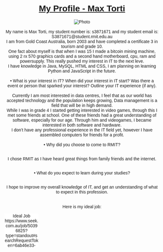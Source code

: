 <head>
<meta charset="UTF-8">
<meta name="viewport" content="width=device-width, initial-scale=1">
<link rel="stylesheet" href="https://www.w3schools.com/w3css/4/w3.css">
<link rel="stylesheet" href="https://fonts.googleapis.com/css?family=Montserrat">
<link rel="stylesheet" href="https://cdnjs.cloudflare.com/ajax/libs/font-awesome/4.7.0/css/font-awesome.min.css">
<style>
body, h1,h2,h3,h4,h5,h6 {font-family: "Montserrat", sans-serif}
.w3-row-padding img {margin-bottom: 12px}
.bgimg {
  background-position: center;
  background-repeat: no-repeat;
  background-size: cover;
  background-image: url('/w3images/profile_girl.jpg');
  min-height: 100%;
}
  div.idealJob {
  background-color: white;
  width: 110px;
  height: 110px;
  overflow: auto;
}
  }
  div.personalProfile {
  background-color: white;
  width: 110px;
  height: 110px;
  overflow: auto;
}
  }
  div.projectIdea {
  background-color: white;
  width: 110px;
  height: 110px;
  overflow: auto;
}
</style>
  </head>
  <body>
    <div class="wrapper">
      <header>
        <h1><a href="{{ "/" }}">My Profile - Max Torti</a></h1>
        <img src="https://user-images.githubusercontent.com/70696652/93361356-1f254b80-f888-11ea-9a5b-36b90355d2bc.jpg" alt="Photo" />

<div class="text">
<br>My name is Max Torti, my student number is: s3871671 and my student email is: S3871671@student.rmit.edu.au <br> I am from Gold Coast Australia, born 2003 and have completed a certificate 3 in tourism and grade 10.
    <br>One fact about myself is that when I was 15 I made a bitcoin mining machine, using 2 rx 570 graphics cards and a second hand motherboard, cpu, ram and powersupply. This really pushed my interest in IT to the next leve.
<br>I have knowledge in Java, MySQL, HTML and CSS, I am planning on learning Python and JavaScript in the future.<br> 
<br>
• What is your interest in IT? When did your interest in IT start? Was there a event or person that sparked your interest? Outline your IT experience (if any).<br> 
<br>Currently I am most interested in data centres, I feel that as our world has accepted technology and the population keeps growing, Data management is a field that will be in high demand.<br>
While I was in grade 4 I started getting interested in video games, through this I met some friends at school. One of these friends had a great understanding of software, especially for our age. Through him and videogames, I became interested in both software and hardware.<br>
I don’t have any professional experience in the IT field yet, however I have assembled computers for friends for a profit.
<br>
<br>• Why did you choose to come to RMIT? <br>

<br>I chose RMIT as I have heard great things from family friends and the internet.<br>

<br>• What do you expect to learn during your studies?<br>

<br>I hope to improve my overall knowledge of IT, and get an understanding of what to expect in this profession.<br>
<br>
<br>Here is my ideal job:
</div>
<div class="idealJob">
    Ideal Job<br>
https://www.seek.com.au/job/50396825?type=standout#searchRequestToken=6ab46e33-dbbe-47ef-b3c2-4485c734779d<br>
    <br>
        <img src="https://user-images.githubusercontent.com/70696652/93510465-93352180-f964-11ea-83d6-d23699c764be.png" alt="Job" /><br>
    <br>I perceive a data center technician’s job to be centered around hardware and software, as my interest in IT sits in both hardware and software I feel that this is a great choice. I am especially interested in servers. 
    I find all things hardware to be interesting, even trivial tasks surrounding PC’s I am happy to do. 
    I also find software to be an ever-changing challenge, but a rewarding one. I enjoy learning programming, figuring out how applications and computers work.
<br>As I mentioned earlier, I truly believe that this field will be constantly under demand, with the population ever increasing and interest for IT always rising.<br>

<br>For the job listing above the skills required are 2 years’ experience with PC hardware, 1 year of Linux OS experience, OS/network/software troubleshooting experience and the ability to lift 25kg daily.<br>

<br>Currently I have no professional experience, I am planning on getting experience after I have completed my Bachelor of I.T. With this I hope to progress through the rankings of data center technician’s, hopefully achieving a job in management.<br>

<br>After completing my Bachelor of I.T, I plan on acquiring experience with a trainee technician role. However, if this is not available I will seek work at technology companies that handle PC hardware, Linux and network equipment.<br>

        </div>

<br>
    <br><br>Here is my personal profile:
<div class="personalProfile">
    The results from the personal tests I completed are as follows:<br>
     <br>Myers-Briggs test, www.16personalities.com: I am an architect.<br>
    <br>https://www.how-to-study.com/learning-style-assessment/: I am a visual learner.<br>
    <br>https://psychcentral.com/personality-test/start.php: 
    <br><img src="https://user-images.githubusercontent.com/70696652/93517247-861d3000-f96e-11ea-9f63-1bab67cabc78.PNG" alt="personalityTest3" /><br>
    <br>• What do the results of these tests mean for you?
    <br>I believe that the 16personalities test is probably the most fitting, I find myself to be relating to most of the specified traits of an architect. Being an architect means you are more self focused, I find this to be somewhat true as I generally take tasks onto myself to complete.
    <br>Architect specification list: https://www.16personalities.com/intj-personality<br>
    <br>• How do you think these results may influence your behaviour in a team?
    <br>Something that I don't fully agree with for the personality tests is introversion, I am not the loudest person however I am open and quite happy to work in teams.
    However I agree with the goal driven aspects of the achitect.<br>
    <br>• How should you take this into account when forming a team?
    <br>I am goal driven, however I may not communicate certain aspects of a plan to my team members.
    How I will counter this is by ensuring I focus on communication, ensuring everyone is upto speed and understanding of what is going on.
    </div>

<br>
    <br><br>Here is my project idea:
<div class="projectIdea">
    Project Idea:<br>
<br>My project would be an application that users can obtain certain water parameters from each cities water supply. 
Water parameters such as water hardness is needed for certain kitchen appliances, appliances that require the use of water, people who keep pet fish and much more. 
    This information isn’t easily obtainable unless you buy a testing kit, these kits can cost around $50 - $70 each for simple kits. 
The goal is using user’s entered information, which would include the water parameters in GH, KH, PH, Ammonia, Nitrites and Nitrates to prevent other members of the community from needing testing kits themselves.<br>
<br>
<br>My motivation for creating this application is due to me owning fish, I have recently gotten into the hobby and while researching I noticed a lack of data. 
Water parameters are very important when keeping fish, each fish require specific parameters. I was searching online as I was hoping to avoid buying a test kit, as testing kits are upwards of $50, however I wasn’t able to find any information regarding Gold Coast’s tap water parameters.
When I realized that there was very little to no information online about Australia’s average water parameters from the tap, I decided I would make an application on it to help inform other members of the public and tap into this massive market.<br>
<br>
<br>The application will be called “Water Near You”, the aim of this application is to provide information to people about the water parameters in cities near them.
“Water Near You” will use data supplied by users initially, as obtaining the data myself is unfeasible. The main source of data in the beginning will be users using their own test kits, users will enter what city they live in and various water parameters derived from the water from their tap. 
Initially a lot of tests will need to be conducted to gain sufficient data, once this data is entered into the application the mean will be calculated and presented to the user.
Using the mean of all of the data isn’t completely accurate, however it will provide a solid estimate for people on tap water (tank or well water are not applicable).
<br>“Water Near You” will be both an application for mobile phones and a website, to help reach as many users as possible. Due to my knowledge of mobile phone application creation being zero, I feel this may be a drawback.
The end goal for this application is to make water data easily obtainable for everyone, this data is important for multiple reasons such as plumbing issues, health issues and pet related issues.
<br>Other then simply providing the parameters, there will be an FAQ (frequently asked questions) tab.
In the FAQ tab there will be many posts answering common questions surrounding water parameters, such as “How can someone lower the acidity of water”.
Due to the lack of preexisting data, a challenge will be obtaining relevant data. This is a problem when the applications entire concept is to limit the need of a test kit, and in the beginning, I will be calling on users to submit data from their used test kits, kind of hypocritical. However, test kits will be needed to create the basis of the program, once enough data has been supplied the number of tests can be heavily reduced, until there is a change in users cities water processing, storing or distributing methods.<br>
<br>

<br>The tools needed to create “Water Near You” are as follows:
<br>•	Java
<br>•	Swift – possibly
<br>•	HTML
<br>•	CSS
<br>•	MySQL
<br>•	Water parameter test kits
<br>I intend “Water Near You” to be both a mobile phone app and a website, I will mainly focus on Android phones rather then apple. For android development I will use Java, if an ios variant is to be developed it will be made using Swift.
For the website development simple HTML and CSS will be used, I could possibly incorporate some features using Java.
Due to “Water Near You” relying almost entirely on a mass of data, a database will be needed. The database created for the application will be made using MySQL.
I personally can run some tests in my surrounding area, that being Gold Coast. I can run these tests using simple test strips.<br>


<br>The skills required for “Water Near You” consist mainly of programming. 
Due to the applications intended platforms being both mobile phones and a website, knowledge in multiple languages such as Java, Swift, MySQL, HTML and CSS will be required.
I believe this project is completely achievable, the foreseeable problem would be using the programming language Swift.
No special hardware would be needed, however, custom coded programs will be needed for the website and mobile phone app.
Due to the database that would be needed having the potential to get really large, it may be a challenge to maintain it.
Other skills needed include social networking to make this project reach its potential, a large amount of users need to be active to keep the data relevant.<br>

<br>
<br>The desired outcome from this project is to make an application that can greatly help inform members of the Australian population. 
This application will hopefully fill the hole of missing data, data in which can be applicable to many different appliances, causes and hobbies.
With this project I hope to limit the need of water test kits, which can fetch a high price. While this can help many, it is also crucial in massive markets such as fish keeping, making it potentially profitable.
<br>Overall I believe that this project can help a lot of people, due to the lack of data that can be found surrounding the water parameters of Australian cities.


    </div>

